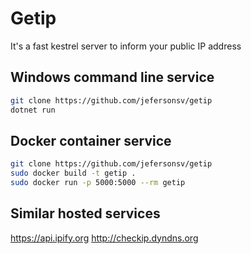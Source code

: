 # Getip
It's a fast kestrel server to inform your public IP address

## Windows command line service
```bash
git clone https://github.com/jefersonsv/getip
dotnet run
```

## Docker container service
```bash
git clone https://github.com/jefersonsv/getip
sudo docker build -t getip .
sudo docker run -p 5000:5000 --rm getip
```

## Similar hosted services
https://api.ipify.org
http://checkip.dyndns.org

